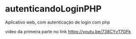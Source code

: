 # autenticandoLoginPHP
Aplicativo web, com autenticação de login com php

video da primeira parte no link https://youtu.be/738CYvT7GFk
